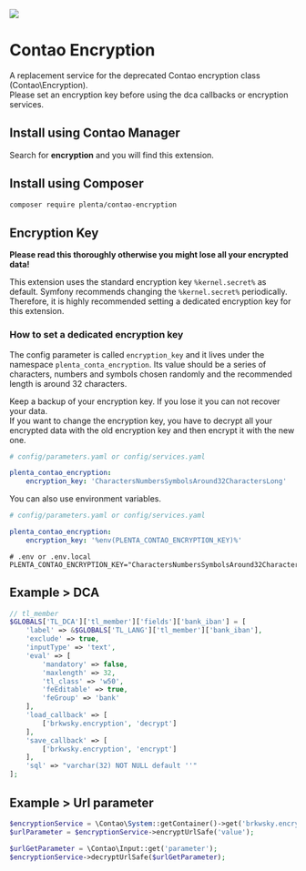 ![](https://github.com/Brkwsky/contao-encryption/workflows/PHP%20Unit%20and%20Security%20Check/badge.svg)

# Contao Encryption

A replacement service for the deprecated Contao encryption class (Contao\Encryption).  
Please set an encryption key before using the dca callbacks or encryption services.

## Install using Contao Manager

Search for **encryption** and you will find this extension.

## Install using Composer

```bash
composer require plenta/contao-encryption
```

## Encryption Key
**Please read this thoroughly otherwise you might lose all your encrypted data!**

This extension uses the standard encryption key `%kernel.secret%` as default. Symfony recommends changing the `%kernel.secret%` periodically. Therefore, it is highly recommended setting a dedicated encryption key for this extension.

### How to set a dedicated encryption key
The config parameter is called `encryption_key` and it lives under the namespace `plenta_conta_encryption`.
Its value should be a series of characters, numbers and symbols chosen randomly and the recommended length is around 32 characters.

Keep a backup of your encryption key. If you lose it you can not recover your data.  
If you want to change the encryption key, you have to decrypt all your encrypted data with the old encryption key and then encrypt it with the new one.

```yaml
# config/parameters.yaml or config/services.yaml

plenta_contao_encryption:
    encryption_key: 'CharactersNumbersSymbolsAround32CharactersLong'
```

You can also use environment variables.
```yaml
# config/parameters.yaml or config/services.yaml

plenta_contao_encryption:
    encryption_key: '%env(PLENTA_CONTAO_ENCRYPTION_KEY)%'
```

```dotenv
# .env or .env.local
PLENTA_CONTAO_ENCRYPTION_KEY="CharactersNumbersSymbolsAround32CharactersLong"
```

## Example > DCA
```php
// tl_member
$GLOBALS['TL_DCA']['tl_member']['fields']['bank_iban'] = [
    'label' => &$GLOBALS['TL_LANG']['tl_member']['bank_iban'],
    'exclude' => true,
    'inputType' => 'text',
    'eval' => [
        'mandatory' => false,
        'maxlength' => 32,
        'tl_class' => 'w50',
        'feEditable' => true,
        'feGroup' => 'bank'
    ],
    'load_callback' => [
        ['brkwsky.encryption', 'decrypt']
    ],
    'save_callback' => [
        ['brkwsky.encryption', 'encrypt']
    ],
    'sql' => "varchar(32) NOT NULL default ''"
];
```

## Example > Url parameter

```php
$encryptionService = \Contao\System::getContainer()->get('brkwsky.encryption');
$urlParameter = $encryptionService->encryptUrlSafe('value');

$urlGetParameter = \Contao\Input::get('parameter');
$encryptionService->decryptUrlSafe($urlGetParameter);
```
